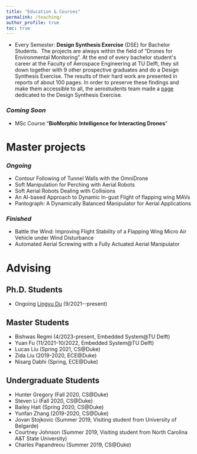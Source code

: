 ```yaml
---
title: "Education & Courses"
permalink: /teaching/
author_profile: true
toc: true
---
```


-   Every Semester: **Design Synthesis Exercise** (DSE) for Bachelor Students.  The projects are always within the field of “Drones for Environmental Monitoring”.
At the end of every bachelor student's career at the Faculty of Aerospace Engineering at TU Delft, they sit down together with 9 other prospective graduates and do a Design Synthesis Exercise. The results of their hard work are presented in reports of about 100 pages.
In order to preserve these findings and make them accessible to all, the aerostudents team made a [page](https://www.aerostudents.com/design-synthesis-exercise.php) dedicated to the Design Synthesis Exercise.

### _Coming Soon_

-   MSc Course “**BioMorphic Intelligence for Interacting Drones**”

# Master projects

### _Ongoing_

-   Contour Following of Tunnel Walls with the OmniDrone
-   Soft Manipulation for Perching with Aerial Robots
-   Soft Aerial Robots Dealing with Collisions
-   An AI-based Approach to Dynamic In-gust Flight of flapping wing MAVs
-   Pantograph: A Dynamically Balanced Manipulator for Aerial Applications

### _Finished_

-   Battle the Wind: Improving Flight Stability of a Flapping Wing Micro Air Vehicle under Wind Disturbance
-   Automated Aerial Screwing with a Fully Actuated Aerial Manipulator


# Advising

## Ph.D. Students

-   Ongoing [Lingyu Du](https://github.com/LingyuDu) (9/2021--present)

## Master Students

-   Bishwas Regmi (4/2023-present, Embedded System@TU Delft)
-   Yuan Fu (11/2021-10/2022, Embedded System@TU Delft)
-   Lucas Liu (Spring 2021, CS@Duke)
-   Zida Liu (2019-2020, ECE@Duke)
-   Nisarg Dabhi (Spring, ECE@Duke)

## Undergraduate Students

-   Hunter Gregory (Fall 2020, CS@Duke)
-   Steven Li (Fall 2020, CS@Duke)
-   Bailey Hait (Spring 2020, CS@Duke)
-   Yunfan Zhang (2019-2020, CS@Duke)
-   Jovan Stojkovic (Summer 2019, Visiting student from University of Belgarde)
-   Courtney Johnson (Summer 2019, Visiting student from North Carolina A&T State University)
-   Charles Papandreou (Summer 2019, CS@Duke)
